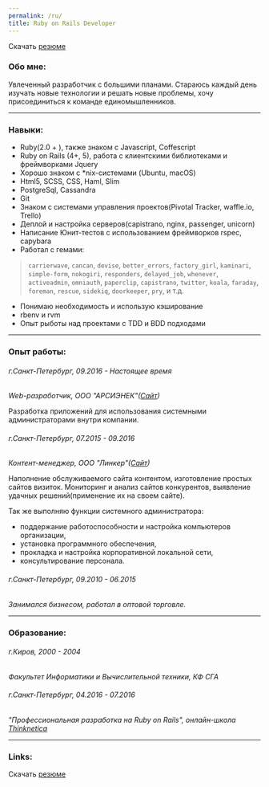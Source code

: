 ```yaml
---
permalink: /ru/
title: Ruby on Rails Developer
---
```


Скачать [резюме](/files/resume_ror_vlasikhin_rus.pdf)

### Обо мне:

Увлеченный разработчик с большими планами.
Стараюсь каждый день изучать новые технологии и решать новые проблемы,
хочу присоединиться к команде единомышленников.

***

### Навыки:

* Ruby(2.0 + ), также знаком с Javascript, Coffescript
* Ruby on Rails (4+, 5), работа с клиентскими библиотеками и фреймворками Jquery
* Хорошо знаком  с *nix-системами (Ubuntu, macOS)
* Html5, SCSS, CSS,  Haml, Slim
* PostgreSql, Cassandra
* Git
* Знаком с системами управления проектов(Pivotal Tracker, waffle.io, Trello)
* Деплой и настройка серверов(capistrano, nginx, passenger, unicorn)
* Написание Юнит-тестов с использованием фреймворков rspec, capybara
* Работал с гемами:

> `carrierwave`, `cancan`, `devise`, `better_errors`, `factory_girl`,
  `kaminari`, `simple-form`, `nokogiri`, `responders`, `delayed_job`,
  `whenever`, `activeadmin`, `omniauth`, `paperclip`, `capistrano`, `twitter`,
  `koala`, `faraday`, `foreman`, `rescue`, `sidekiq`, `doorkeeper`, `pry`, и т.д.

* Понимаю необходимость и использую кэширование
* rbenv и rvm
* Опыт рыботы над проектами с TDD и BDD подходами

***

### Опыт работы:

###### г.Санкт-Петербург, 09.2016 - Настоящее время

_Web-разработчик, ООО "АРСИЭНЕК"([Сайт](http://rcntec.com/))_

Разработка приложений для использования системными администраторами внутри компании.

###### г.Санкт-Петербург, 07.2015 - 09.2016

_Контент-менеджер, ООО "Линкер"([Сайт](http://lincer.ru/))_

Наполнение обслуживаемого сайта контентом, изготовление простых сайтов визиток.
Мониторинг и анализ сайтов конкурентов, выявление удачных решений(применение их на своем сайте).

Так же выполняю функции системного администратора:
  - поддержание работоспособности и настройка компьютеров организации,
  - установка программного обеспечения,
  - прокладка и настройка корпоративной локальной сети,
  - консультирование персонала.

###### г.Санкт-Петербург, 09.2010 - 06.2015

_Занимался бизнесом, работал в оптовой торговле._

***

### Образование:

###### г.Киров, 2000 - 2004

_Факультет Информатики и Вычислительной техники, КФ СГА_

###### г.Санкт-Петербург, 04.2016 - 07.2016
_"Профессиональная разработка на Ruby on Rails", онлайн-школа [Thinknetica](http://thinknetica.com/)_

***

### Links:

Скачать [резюме](/files/resume_ror_vlasikhin_rus.pdf)
